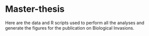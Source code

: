 # Master-thesis
Here are the data and R scripts used to perform all the analyses and generate the figures for the publication on Biological Invasions.
